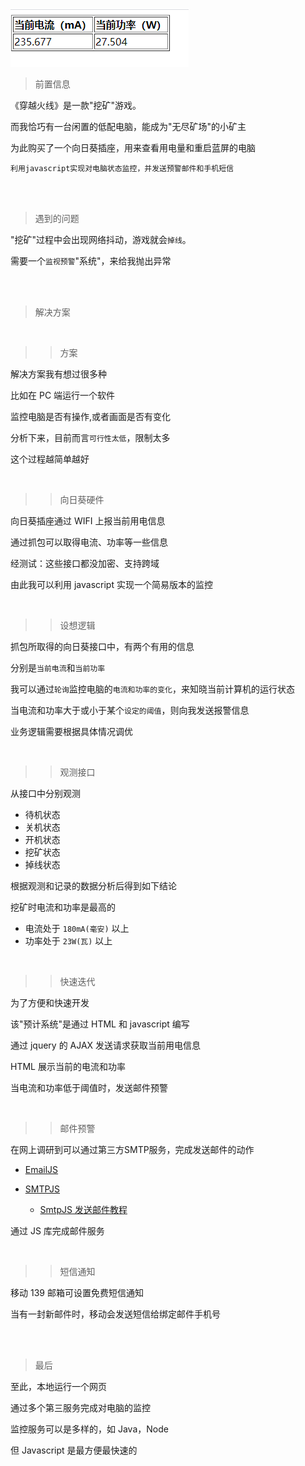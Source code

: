 ![](../Images/210224.png)

> 前置信息

《穿越火线》是一款"挖矿"游戏。

而我恰巧有一台闲置的低配电脑，能成为"无尽矿场"的小矿主

为此购买了一个向日葵插座，用来查看用电量和重启蓝屏的电脑

`利用javascript实现对电脑状态监控，并发送预警邮件和手机短信`

<br/><br/>

> 遇到的问题

"挖矿"过程中会出现网络抖动，游戏就会`掉线`。

需要一个`监视预警`"系统"，来给我抛出异常

<br/><br/>

> 解决方案

<br/>

> > 方案

解决方案我有想过很多种

比如在 PC 端运行一个软件

监控电脑是否有操作,或者画面是否有变化

分析下来，目前而言`可行性太低`，限制太多

这个过程越简单越好

<br/>

> > 向日葵硬件

向日葵插座通过 WIFI 上报当前用电信息

通过抓包可以取得电流、功率等一些信息

经测试：这些接口都没加密、支持跨域

由此我可以利用 javascript 实现一个简易版本的监控

<br/>

> > 设想逻辑

抓包所取得的向日葵接口中，有两个有用的信息

分别是`当前电流`和`当前功率`

我可以通过`轮询`监控电脑的`电流和功率的变化`，来知晓当前计算机的运行状态

当电流和功率大于或小于某个`设定的阈值`，则向我发送报警信息

业务逻辑需要根据具体情况调优

<br/>

> > 观测接口

从接口中分别观测

- 待机状态
- 关机状态
- 开机状态
- 挖矿状态
- 掉线状态

根据观测和记录的数据分析后得到如下结论

挖矿时电流和功率是最高的

- 电流处于 `180mA(毫安)` 以上
- 功率处于 `23W(瓦)` 以上

<br/>

> > 快速迭代

为了方便和快速开发

该"预计系统"是通过 HTML 和 javascript 编写

通过 jquery 的 AJAX 发送请求获取当前用电信息

HTML 展示当前的电流和功率

当电流和功率低于阈值时，发送邮件预警

<br/>

> > 邮件预警

在网上调研到可以通过第三方SMTP服务，完成发送邮件的动作

- [EmailJS](https://www.emailjs.com/docs/)

- [SMTPJS](https://www.smtpjs.com/)
  - [SmtpJS 发送邮件教程](https://blog.csdn.net/qq_45034708/article/details/106600049)

通过 JS 库完成邮件服务

<br/>

> > 短信通知

移动 139 邮箱可设置免费短信通知

当有一封新邮件时，移动会发送短信给绑定邮件手机号

<br/><br/>

> 最后

至此，本地运行一个网页

通过多个第三服务完成对电脑的监控

监控服务可以是多样的，如 Java，Node

但 Javascript 是最方便最快速的
